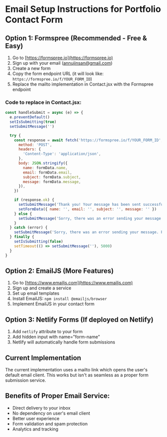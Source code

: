 # Email Setup Instructions for Portfolio Contact Form

## Option 1: Formspree (Recommended - Free & Easy)

1. Go to [https://formspree.io](https://formspree.io)
2. Sign up with your email (annujinsan@gmail.com)
3. Create a new form
4. Copy the form endpoint URL (it will look like: `https://formspree.io/f/YOUR_FORM_ID`)
5. Replace the mailto implementation in Contact.jsx with the Formspree endpoint

### Code to replace in Contact.jsx:

```javascript
const handleSubmit = async (e) => {
  e.preventDefault()
  setIsSubmitting(true)
  setSubmitMessage('')

  try {
    const response = await fetch('https://formspree.io/f/YOUR_FORM_ID', {
      method: 'POST',
      headers: {
        'Content-Type': 'application/json',
      },
      body: JSON.stringify({
        name: formData.name,
        email: formData.email,
        subject: formData.subject,
        message: formData.message,
      }),
    })

    if (response.ok) {
      setSubmitMessage('Thank you! Your message has been sent successfully.')
      setFormData({ name: '', email: '', subject: '', message: '' })
    } else {
      setSubmitMessage('Sorry, there was an error sending your message. Please try again.')
    }
  } catch (error) {
    setSubmitMessage('Sorry, there was an error sending your message. Please try again.')
  } finally {
    setIsSubmitting(false)
    setTimeout(() => setSubmitMessage(''), 5000)
  }
}
```

## Option 2: EmailJS (More Features)

1. Go to [https://www.emailjs.com](https://www.emailjs.com)
2. Sign up and create a service
3. Set up email templates
4. Install EmailJS: `npm install @emailjs/browser`
5. Implement EmailJS in your contact form

## Option 3: Netlify Forms (If deployed on Netlify)

1. Add `netlify` attribute to your form
2. Add hidden input with name="form-name"
3. Netlify will automatically handle form submissions

## Current Implementation

The current implementation uses a mailto link which opens the user's default email client. This works but isn't as seamless as a proper form submission service.

## Benefits of Proper Email Service:

- Direct delivery to your inbox
- No dependency on user's email client
- Better user experience
- Form validation and spam protection
- Analytics and tracking
